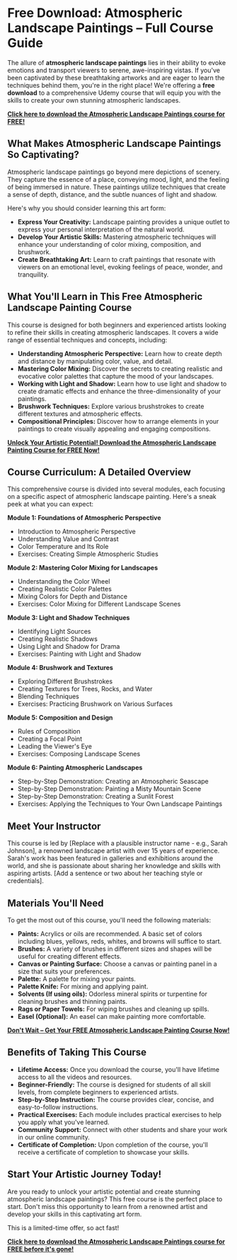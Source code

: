 # Free Download: Atmospheric Landscape Paintings – Full Course Guide

The allure of **atmospheric landscape paintings** lies in their ability to evoke emotions and transport viewers to serene, awe-inspiring vistas. If you've been captivated by these breathtaking artworks and are eager to learn the techniques behind them, you're in the right place! We're offering a **free download** to a comprehensive Udemy course that will equip you with the skills to create your own stunning atmospheric landscapes.

[**Click here to download the Atmospheric Landscape Paintings course for FREE!**](https://udemywork.com/atmospheric-landscape-paintings)

## What Makes Atmospheric Landscape Paintings So Captivating?

Atmospheric landscape paintings go beyond mere depictions of scenery. They capture the essence of a place, conveying mood, light, and the feeling of being immersed in nature. These paintings utilize techniques that create a sense of depth, distance, and the subtle nuances of light and shadow.

Here's why you should consider learning this art form:

*   **Express Your Creativity:** Landscape painting provides a unique outlet to express your personal interpretation of the natural world.
*   **Develop Your Artistic Skills:** Mastering atmospheric techniques will enhance your understanding of color mixing, composition, and brushwork.
*   **Create Breathtaking Art:** Learn to craft paintings that resonate with viewers on an emotional level, evoking feelings of peace, wonder, and tranquility.

## What You'll Learn in This Free Atmospheric Landscape Painting Course

This course is designed for both beginners and experienced artists looking to refine their skills in creating atmospheric landscapes. It covers a wide range of essential techniques and concepts, including:

*   **Understanding Atmospheric Perspective:** Learn how to create depth and distance by manipulating color, value, and detail.
*   **Mastering Color Mixing:** Discover the secrets to creating realistic and evocative color palettes that capture the mood of your landscapes.
*   **Working with Light and Shadow:** Learn how to use light and shadow to create dramatic effects and enhance the three-dimensionality of your paintings.
*   **Brushwork Techniques:** Explore various brushstrokes to create different textures and atmospheric effects.
*   **Compositional Principles:** Discover how to arrange elements in your paintings to create visually appealing and engaging compositions.

[**Unlock Your Artistic Potential! Download the Atmospheric Landscape Painting Course for FREE Now!**](https://udemywork.com/atmospheric-landscape-paintings)

## Course Curriculum: A Detailed Overview

This comprehensive course is divided into several modules, each focusing on a specific aspect of atmospheric landscape painting. Here's a sneak peek at what you can expect:

**Module 1: Foundations of Atmospheric Perspective**

*   Introduction to Atmospheric Perspective
*   Understanding Value and Contrast
*   Color Temperature and Its Role
*   Exercises: Creating Simple Atmospheric Studies

**Module 2: Mastering Color Mixing for Landscapes**

*   Understanding the Color Wheel
*   Creating Realistic Color Palettes
*   Mixing Colors for Depth and Distance
*   Exercises: Color Mixing for Different Landscape Scenes

**Module 3: Light and Shadow Techniques**

*   Identifying Light Sources
*   Creating Realistic Shadows
*   Using Light and Shadow for Drama
*   Exercises: Painting with Light and Shadow

**Module 4: Brushwork and Textures**

*   Exploring Different Brushstrokes
*   Creating Textures for Trees, Rocks, and Water
*   Blending Techniques
*   Exercises: Practicing Brushwork on Various Surfaces

**Module 5: Composition and Design**

*   Rules of Composition
*   Creating a Focal Point
*   Leading the Viewer's Eye
*   Exercises: Composing Landscape Scenes

**Module 6: Painting Atmospheric Landscapes**

*   Step-by-Step Demonstration: Creating an Atmospheric Seascape
*   Step-by-Step Demonstration: Painting a Misty Mountain Scene
*   Step-by-Step Demonstration: Creating a Sunlit Forest
*   Exercises: Applying the Techniques to Your Own Landscape Paintings

## Meet Your Instructor

This course is led by [Replace with a plausible instructor name - e.g., Sarah Johnson], a renowned landscape artist with over 15 years of experience. Sarah's work has been featured in galleries and exhibitions around the world, and she is passionate about sharing her knowledge and skills with aspiring artists. [Add a sentence or two about her teaching style or credentials].

## Materials You'll Need

To get the most out of this course, you'll need the following materials:

*   **Paints:** Acrylics or oils are recommended. A basic set of colors including blues, yellows, reds, whites, and browns will suffice to start.
*   **Brushes:** A variety of brushes in different sizes and shapes will be useful for creating different effects.
*   **Canvas or Painting Surface:** Choose a canvas or painting panel in a size that suits your preferences.
*   **Palette:** A palette for mixing your paints.
*   **Palette Knife:** For mixing and applying paint.
*   **Solvents (If using oils):** Odorless mineral spirits or turpentine for cleaning brushes and thinning paints.
*   **Rags or Paper Towels:** For wiping brushes and cleaning up spills.
*   **Easel (Optional):** An easel can make painting more comfortable.

[**Don't Wait – Get Your FREE Atmospheric Landscape Painting Course Now!**](https://udemywork.com/atmospheric-landscape-paintings)

## Benefits of Taking This Course

*   **Lifetime Access:** Once you download the course, you'll have lifetime access to all the videos and resources.
*   **Beginner-Friendly:** The course is designed for students of all skill levels, from complete beginners to experienced artists.
*   **Step-by-Step Instruction:** The course provides clear, concise, and easy-to-follow instructions.
*   **Practical Exercises:** Each module includes practical exercises to help you apply what you've learned.
*   **Community Support:** Connect with other students and share your work in our online community.
*   **Certificate of Completion:** Upon completion of the course, you'll receive a certificate of completion to showcase your skills.

## Start Your Artistic Journey Today!

Are you ready to unlock your artistic potential and create stunning atmospheric landscape paintings? This free course is the perfect place to start. Don't miss this opportunity to learn from a renowned artist and develop your skills in this captivating art form.

This is a limited-time offer, so act fast!

[**Click here to download the Atmospheric Landscape Paintings course for FREE before it's gone!**](https://udemywork.com/atmospheric-landscape-paintings)
